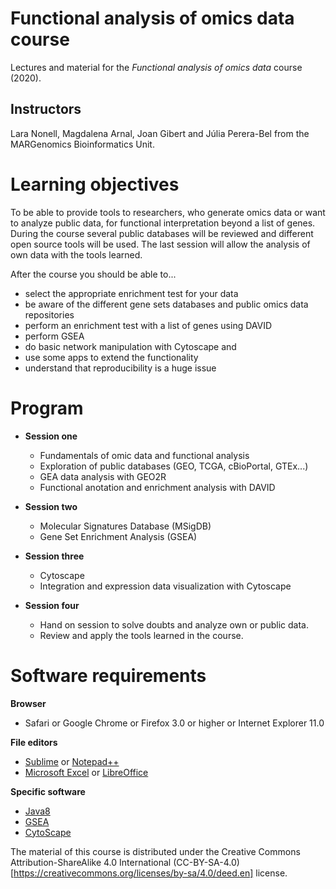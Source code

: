 # Functional analysis of omics data course

Lectures and material for the *Functional analysis of omics data* course (2020).

## Instructors

Lara Nonell, Magdalena Arnal, Joan Gibert and Júlia Perera-Bel from the MARGenomics Bioinformatics Unit.


# Learning objectives

To be able to provide tools to researchers, who generate omics data or want to analyze public data, for functional interpretation beyond a list of genes. During the course several public databases will be reviewed and different open source tools will be used. The last session will allow the analysis of own data with the tools learned.

After the course you should be able to...

* select the appropriate enrichment test for your data
* be aware of the different gene sets databases and public omics data repositories
* perform an enrichment test with a list of genes using DAVID
* perform GSEA
* do basic network manipulation with Cytoscape and
* use some apps to extend the functionality
* understand that reproducibility is a huge issue


# Program


* **Session one**
	* Fundamentals of omic data and functional analysis
	* Exploration of public databases (GEO, TCGA, cBioPortal, GTEx...)
	* GEA data analysis with GEO2R
	* Functional anotation and enrichment analysis with DAVID
	
* **Session two**
	* Molecular Signatures Database (MSigDB)
	* Gene Set Enrichment Analysis (GSEA)

* **Session three**
	* Cytoscape
	* Integration and expression data visualization with Cytoscape
	
* **Session four**
	* Hand on session to solve doubts and analyze own or public data. 
	* Review and apply the tools learned in the course.
	
	
# Software requirements

**Browser**
* Safari or Google Chrome or Firefox 3.0 or higher or Internet Explorer 11.0

**File editors**
* [Sublime](https://www.sublimetext.com/3) or [Notepad++](https://notepad-plus-plus.org/downloads/)
* [Microsoft Excel](https://www.libreoffice.org/) or [LibreOffice](https://www.openoffice.org/es/download/)

**Specific software**
* [Java8](https://www.java.com/es/download/)
* [GSEA](https://www.gsea-msigdb.org/gsea/downloads.jsp)
* [CytoScape](https://cytoscape.org/)


The material of this course is distributed under the Creative Commons Attribution-ShareAlike 4.0 International (CC-BY-SA-4.0)[https://creativecommons.org/licenses/by-sa/4.0/deed.en] license. 
